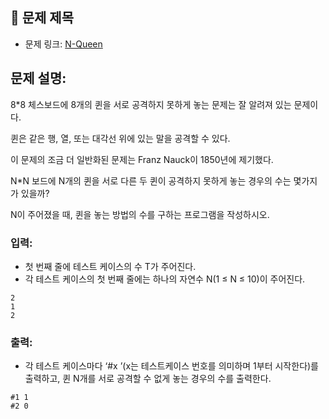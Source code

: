 ## 📌 문제 제목
- 문제 링크: [N-Queen](https://swexpertacademy.com/main/talk/solvingClub/problemView.do?solveclubId=AZTYkRRKItzHBIQp&contestProbId=AV7GKs06AU0DFAXB&probBoxId=AZVuMh2qBQDHBIPl&type=PROBLEM&problemBoxTitle=응용_Day04+백트래킹&problemBoxCnt=3)

## **문제 설명:**

8*8 체스보드에 8개의 퀸을 서로 공격하지 못하게 놓는 문제는 잘 알려져 있는 문제이다.

퀸은 같은 행, 열, 또는 대각선 위에 있는 말을 공격할 수 있다.

이 문제의 조금 더 일반화된 문제는 Franz Nauck이 1850년에 제기했다.

N*N 보드에 N개의 퀸을 서로 다른 두 퀸이 공격하지 못하게 놓는 경우의 수는 몇가지가 있을까?

N이 주어졌을 때, 퀸을 놓는 방법의 수를 구하는 프로그램을 작성하시오.

### **입력:**

- 첫 번째 줄에 테스트 케이스의 수 T가 주어진다.
- 각 테스트 케이스의 첫 번째 줄에는 하나의 자연수 N(1 ≤ N ≤ 10)이 주어진다.

```
2
1
2
```

### **출력:**

- 각 테스트 케이스마다 ‘#x ’(x는 테스트케이스 번호를 의미하며 1부터 시작한다)를 출력하고, 퀸 N개를 서로 공격할 수 없게 놓는 경우의 수를 출력한다.

```
#1 1
#2 0
```
